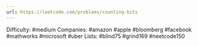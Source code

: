 ```yaml
---
url: https://leetcode.com/problems/counting-bits
---
```


Difficulty: #medium
Companies: #amazon #apple #bloomberg #facebook #mathworks #microsoft #uber
Lists: #blind75 #grind169 #neetcode150